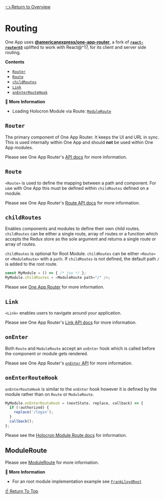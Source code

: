 <!--ONE-DOCS-HIDE start-->
[👈 Return to Overview](../README.md)
<!--ONE-DOCS-HIDE end-->

# Routing

One App uses **[@americanexpress/one-app-router](https://github.com/americanexpress/one-app-router)**, a fork of **[`react-router@3`](https://github.com/ReactTraining/react-router/tree/v3)**
uplifted to work with React@^17, for its client and server side routing.

**Contents**
* [`Router`](#router)
* [`Route`](#route)
* [`childRoutes`](#childroutes)
* [`Link`](#link)
* [`onEnterRouteHook`](#onenterroutehook)

**📘 More Information**
* Loading Holocron Module via Route: [`ModuleRoute`](./Loading-Modules.md#moduleroute)

## `Router`

The primary component of One App Router. It keeps the UI and URL in sync.
This is used internally within One App and should **not** be used within One App modules.

Please see One App Router's [API docs](https://github.com/americanexpress/one-app-router/blob/main/docs/README.md#router) for more information.

## `Route`

`<Route>` is used to define the mapping between a path and component. For use with One App this must be defined
within `childRoutes` defined on a module.

Please see One App Router's [Route API docs](https://github.com/americanexpress/one-app-router/blob/main/docs/README.md#route) for more information.

<!--ONE-DOCS path="https://cdn.jsdelivr.net/gh/americanexpress/holocron@main/packages/holocron-module-route/README.md" id="childRoutes" parentHeadingLevel="1" start-->

## `childRoutes`

Enables components and modules to define their own child routes. `childRoutes` can be either a single
route, array of routes or a function which accepts the Redux store as the sole argument and returns
a single route or array of routes.

`childRoutes` is optional for Root Module. `childRoutes` can be either `<Route>` or `<ModuleRoute>` with a `path`. If `childRoutes` is not defined, the default path `/` is added to the root route.

```js
const MyModule = () => { /* jsx */ };
MyModule.childRoutes = <ModuleRoute path="/" />;
```

Please see [One App Router](https://github.com/americanexpress/one-app-router/blob/main/docs/README.md#childroutes) for more information.

<!--ONE-DOCS end-->

## `Link`

`<Link>` enables users to navigate around your application.

Please see One App Router's [Link API docs](https://github.com/americanexpress/one-app-router/blob/main/docs/README.md#link) for more information.

## `onEnter`

Both `Route` and `ModuleRoute` accept an `onEnter` hook which is called before the component or module gets
rendered.

Please see One App Router's [`onEnter` API](https://github.com/americanexpress/one-app-router/blob/main/docs/README.md#onenternextstate-replace-callback)  for more information.

## `onEnterRouteHook`

`onEnterRouteHook` is similar to the `onEnter` hook however it is defined by the module rather than on
`Route` or `ModuleRoute`.

```js
MyModule.onEnterRouteHook = (nextState, replace, callback) => {
  if (!authorized) {
    replace('/login');
  }
  callback();
};
```

<!--ONE-DOCS path="https://cdn.jsdelivr.net/gh/americanexpress/holocron@main/packages/holocron-module-route/README.md" id="ModuleRoute" parentHeadingLevel="1" start-->

Please see the [Holocron Module Route docs](https://github.com/americanexpress/holocron/tree/main/packages/holocron-module-route#onenterroutehook) for information.

## ModuleRoute

Please see [ModuleRoute](./Loading-Modules.md#moduleroute) for more information.

<!--ONE-DOCS end-->

**📘 More Information**
* For an root module implementation example see [`FrankLloydRoot`](../../../prod-sample/sample-modules/frank-lloyd-root/0.0.0/src/components/FrankLloydRoot.jsx)

[☝️ Return To Top](#routing)
